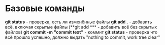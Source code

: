 # Базовые команды

**git status** - проверка, есть ли изменённые файлы
**git add .** - добавить всё, включая скрытые файлы (**git add *** - добавить всё без скрытых файлов) 
**git commit -m "commit text"** - коммит
**git status** - проверка что всё прошло успешно, должно выдать "nothing to commit, work tree clear"